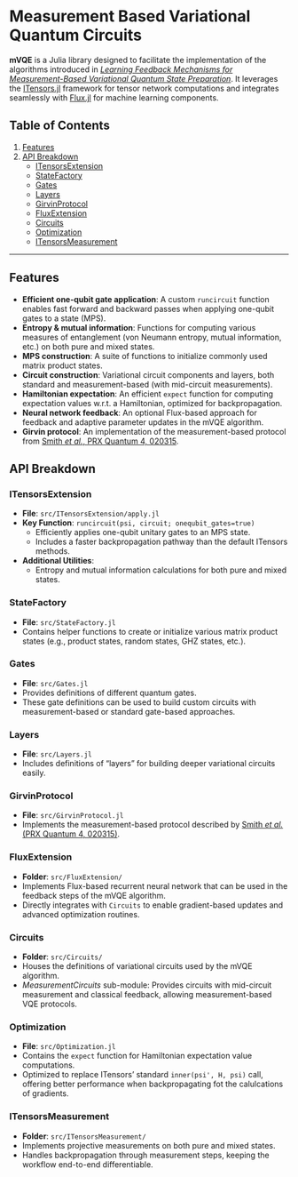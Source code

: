 # Measurement Based Variational Quantum Circuits

**mVQE** is a Julia library designed to facilitate the implementation of the algorithms introduced in [*Learning Feedback Mechanisms for Measurement-Based Variational Quantum State Preparation*](https://arxiv.org/abs/2411.19914). It leverages the [ITensors.jl](https://github.com/ITensor/ITensors.jl) framework for tensor network computations and integrates seamlessly with [Flux.jl](https://fluxml.ai/) for machine learning components.

## Table of Contents

1. [Features](#features)  
2. [API Breakdown](#api-breakdown)  
   - [ITensorsExtension](#itensorsextension)  
   - [StateFactory](#statefactory)  
   - [Gates](#gates)  
   - [Layers](#layers)  
   - [GirvinProtocol](#girvinprotocol)  
   - [FluxExtension](#fluxextension)  
   - [Circuits](#circuits)  
   - [Optimization](#optimization)  
   - [ITensorsMeasurement](#itensorsmeasurement)  

---

## Features

- **Efficient one-qubit gate application**: A custom `runcircuit` function enables fast forward and backward passes when applying one-qubit gates to a state (MPS).
- **Entropy & mutual information**: Functions for computing various measures of entanglement (von Neumann entropy, mutual information, etc.) on both pure and mixed states.
- **MPS construction**: A suite of functions to initialize commonly used matrix product states.
- **Circuit construction**: Variational circuit components and layers, both standard and measurement-based (with mid-circuit measurements).
- **Hamiltonian expectation**: An efficient `expect` function for computing expectation values w.r.t. a Hamiltonian, optimized for backpropagation.
- **Neural network feedback**: An optional Flux-based approach for feedback and adaptive parameter updates in the mVQE algorithm.
- **Girvin protocol**: An implementation of the measurement-based protocol from [Smith *et al.*, PRX Quantum 4, 020315](https://journals.aps.org/prxquantum/abstract/10.1103/PRXQuantum.4.020315).


## API Breakdown

### ITensorsExtension

- **File**: `src/ITensorsExtension/apply.jl`
- **Key Function**: `runcircuit(psi, circuit; onequbit_gates=true)`
  - Efficiently applies one-qubit unitary gates to an MPS state.
  - Includes a faster backpropagation pathway than the default ITensors methods.
- **Additional Utilities**:
  - Entropy and mutual information calculations for both pure and mixed states.

### StateFactory

- **File**: `src/StateFactory.jl`
- Contains helper functions to create or initialize various matrix product states (e.g., product states, random states, GHZ states, etc.).

### Gates

- **File**: `src/Gates.jl`
- Provides definitions of different quantum gates.
- These gate definitions can be used to build custom circuits with measurement-based or standard gate-based approaches.

### Layers

- **File**: `src/Layers.jl`
- Includes definitions of “layers” for building deeper variational circuits easily.

### GirvinProtocol

- **File**: `src/GirvinProtocol.jl`
- Implements the measurement-based protocol described by [Smith *et al.* (PRX Quantum 4, 020315)](https://journals.aps.org/prxquantum/abstract/10.1103/PRXQuantum.4.020315).

### FluxExtension

- **Folder**: `src/FluxExtension/`
- Implements Flux-based recurrent neural network that can be used in the feedback steps of the mVQE algorithm.
- Directly integrates with `Circuits` to enable gradient-based updates and advanced optimization routines.

### Circuits

- **Folder**: `src/Circuits/`
- Houses the definitions of variational circuits used by the mVQE algorithm.
- *MeasurementCircuits* sub-module: Provides circuits with mid-circuit measurement and classical feedback, allowing measurement-based VQE protocols.

### Optimization

- **File**: `src/Optimization.jl`
- Contains the `expect` function for Hamiltonian expectation value computations.
- Optimized to replace ITensors’ standard `inner(psi', H, psi)` call, offering better performance when backpropagating fot the calulcations of gradients.

### ITensorsMeasurement

- **Folder**: `src/ITensorsMeasurement/`
- Implements projective measurements on both pure and mixed states.
- Handles backpropagation through measurement steps, keeping the workflow end-to-end differentiable.